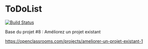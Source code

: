 ToDoList
========

[![Build Status](https://travis-ci.com/Sp4tz7/OC_P8.svg?branch=develop)](https://travis-ci.com/Sp4tz7/OC_P8)

Base du projet #8 : Améliorez un projet existant

https://openclassrooms.com/projects/ameliorer-un-projet-existant-1
